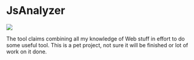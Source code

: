 JsAnalyzer
==========

![](https://travis-ci.org/Karabur/JsAnalyzer.png)

The tool claims combining all my knowledge of Web stuff in effort to do some useful tool.
This is a pet project, not sure it will be finished or lot of work on it done. 
